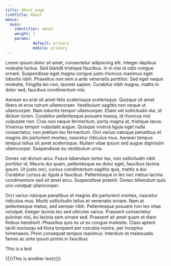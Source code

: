 ```yaml
---
title: About page
linkTitle: About
menus:
  main:
    identifier: about
    weight: 1
    params:
            default: primary
            mobile: primary
---
```

Lorem ipsum dolor sit amet, consectetur adipiscing elit. Integer dapibus molestie luctus. Sed blandit tristique faucibus. In in nisi id odio congue ornare. Suspendisse eget magna congue justo rhoncus maximus eget lobortis nibh. Phasellus non sem a ante venenatis porttitor. Sed eget neque molestie, fringilla leo non, laoreet sapien. Curabitur nibh magna, mattis in dolor sed, faucibus condimentum nisi.

Aenean eu erat sit amet felis scelerisque scelerisque. Quisque sit amet libero et eros rutrum ullamcorper. Vestibulum sagittis non neque ut ullamcorper. Nam lobortis tempor ullamcorper. Etiam vel sollicitudin dui, id dictum lorem. Curabitur pellentesque posuere massa, id rhoncus nisl vulputate non. Cras non neque fermentum, porta magna at, tristique lacus. Vivamus tempor vulputate augue. Quisque viverra ligula eget nulla consectetur, non pretium leo fermentum. Orci varius natoque penatibus et magnis dis parturient montes, nascetur ridiculus mus. Aenean tempus tempus tellus sit amet scelerisque. Nullam vitae ipsum sed augue dignissim ullamcorper. Suspendisse eu vestibulum urna.

Donec vel dictum arcu. Fusce bibendum tortor leo, non sollicitudin nibh porttitor id. Mauris dui quam, pellentesque eu dolor eget, faucibus lacinia ipsum. Ut justo orci, cursus condimentum sagittis quis, mattis a dui. Curabitur cursus ac ligula a faucibus. Pellentesque in leo nec metus lacinia condimentum sed sit amet arcu. Suspendisse potenti. Donec bibendum quis orci volutpat ullamcorper.

Orci varius natoque penatibus et magnis dis parturient montes, nascetur ridiculus mus. Morbi sollicitudin tellus et venenatis ornare. Nam at pellentesque metus, sed semper nibh. Pellentesque posuere non leo vitae volutpat. Integer lacinia leo sed ultricies varius. Praesent consectetur pulvinar nisi, eu lacinia sem ornare sed. Praesent sit amet quam et diam finibus hendrerit. Phasellus quis ex ut ex congue molestie. Class aptent taciti sociosqu ad litora torquent per conubia nostra, per inceptos himenaeos. Proin consequat tempus maximus. Interdum et malesuada fames ac ante ipsum primis in faucibus.

This is a test

{{<wrapper>}}This is another test{{</wrapper>}}
